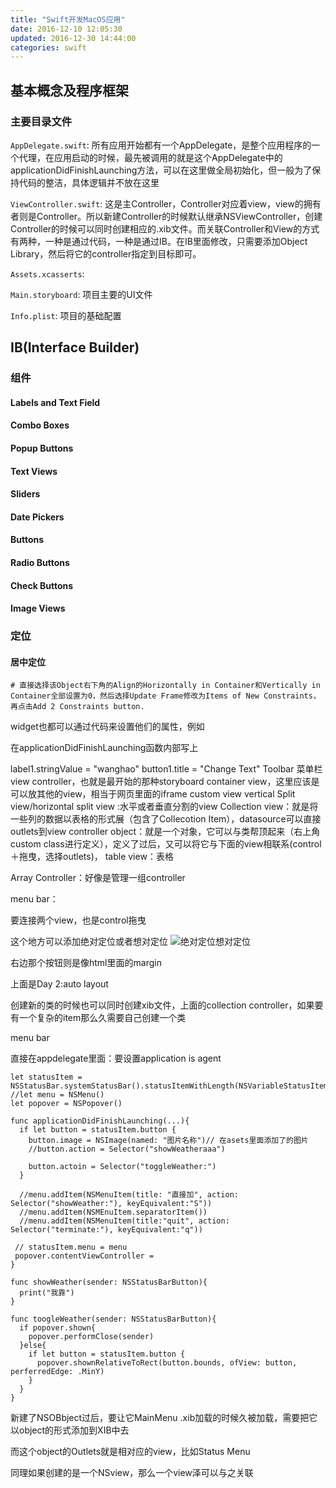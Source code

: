 ```yaml
---
title: "Swift开发MacOS应用"
date: 2016-12-10 12:05:30
updated: 2016-12-30 14:44:00
categories: swift
---
```


## 基本概念及程序框架

### 主要目录文件

`AppDelegate.swift`: 所有应用开始都有一个AppDelegate，是整个应用程序的一个代理，在应用启动的时候，最先被调用的就是这个AppDelegate中的applicationDidFinishLaunching方法，可以在这里做全局初始化，但一般为了保持代码的整洁，具体逻辑并不放在这里

`ViewController.swift`: 这是主Controller，Controller对应着view，view的拥有者则是Controller。所以新建Controller的时候默认继承NSViewController，创建Controller的时候可以同时创建相应的.xib文件。而关联Controller和View的方式有两种，一种是通过代码，一种是通过IB。在IB里面修改，只需要添加Object Library，然后将它的controller指定到目标即可。

`Assets.xcasserts`:

`Main.storyboard`: 项目主要的UI文件

`Info.plist`: 项目的基础配置

## IB(Interface Builder)

### 组件

#### Labels and Text Field

#### Combo Boxes

#### Popup Buttons

#### Text Views

#### Sliders

#### Date Pickers

#### Buttons

#### Radio Buttons

#### Check Buttons

#### Image Views

### 定位

#### 居中定位

```swif
# 直接选择该Object右下角的Align的Horizontally in Container和Vertically in Container全部设置为0，然后选择Update Frame修改为Items of New Constraints，再点击Add 2 Constraints button.
```









widget也都可以通过代码来设置他们的属性，例如

在applicationDidFinishLaunching函数内部写上

label1.stringValue = "wanghao"
button1.title = "Change Text"
Toolbar 菜单栏
view controller，也就是最开始的那种storyboard
container view，这里应该是可以放其他的view，相当于网页里面的iframe
custom view
vertical Split view/horizontal split view :水平或者垂直分割的view
Collection view：就是将一些列的数据以表格的形式展（包含了Collecotion Item），datasource可以直接outlets到view controller
object：就是一个对象，它可以与类帮顶起来（右上角custom class进行定义），定义了过后，又可以将它与下面的view相联系(control＋拖曳，选择outlets)，
table view：表格

Array Controller：好像是管理一组controller

menu bar：


要连接两个view，也是control拖曳



这个地方可以添加绝对定位或者想对定位 ![绝对定位想对定位](../../../../Downloads/绝对定位想对定位.jpg)

右边那个按钮则是像html里面的margin



上面是Day 2:auto layout



创建新的类的时候也可以同时创建xib文件，上面的collection controller，如果要有一个复杂的item那么久需要自己创建一个类



menu bar

直接在appdelegate里面：要设置application is agent

```swi
let statusItem = NSStatusBar.systemStatusBar().statusItemWithLength(NSVariableStatusItemLength)
//let menu = NSMenu()
let popover = NSPopover()

func applicationDidFinishLaunching(...){
  if let button = statusItem.button {
    button.image = NSImage(named: "图片名称")// 在asets里面添加了的图片
  	//button.action = Selector("showWeatheraaa")
  	
  	button.actoin = Selector("toggleWeather:")
  }
  
  //menu.addItem(NSMenuItem(title: "直接加", action: Selector("showWeather:"), keyEquivalent:"S"))
  //menu.addItem(NSMEnuItem.separatorItem())
  //menu.addItem(NSMenuItem(title:"quit", action: Selector("terminate:"), keyEquivalent:"q"))
  
 // statusItem.menu = menu
 popover.contentViewController = 
}

func showWeather(sender: NSStatusBarButton){
  print("我靠")
}

func toogleWeather(sender: NSStatusBarButton){
  if popover.shown{
    popover.performClose(sender)
  }else{
    if let button = statusItem.button {
      popover.shownRelativeToRect(button.bounds, ofView: button, perferredEdge: .MinY)
    }
  }
}
```

新建了NSOBbject过后，要让它MainMenu .xib加载的时候久被加载，需要把它以object的形式添加到XIB中去

而这个object的Outlets就是相对应的view，比如Status Menu

同理如果创建的是一个NSview，那么一个view泽可以与之关联